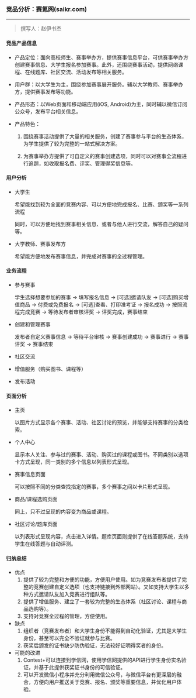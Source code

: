 ### 竞品分析：赛氪网(saikr.com)

---

> 撰写人：赵伊书杰

#### 竞品产品信息

- 产品定位：面向高校师生、赛事举办方，提供赛事信息平台，可供赛事举办方创建赛事信息、大学生报名参加赛事。此外，还围绕赛事活动，提供网络课程、在线题库、社区交流、活动发布等相关服务。

- 用户群：以大学生为主，围绕参加赛事展开服务。辅以大学教师、赛事举办方，提供赛事发布等功能。

- 产品形态：以Web页面和移动端应用(iOS, Android)为主，同时辅以微信订阅公众号，发布平台相关信息。

- 产品特色：

  1. 围绕赛事活动提供了大量的相关服务，创建了赛事参与平台的生态体系，为学生提供了较为完整的一站式解决方案。

  2. 为赛事举办方提供了可自定义的赛事创建选项，同时可以对赛事全流程进行追踪，如收取报名费、评奖、管理得奖信息等。

#### 用户分析

- 大学生

  希望能找到较为全面的竞赛内容、可以方便地完成报名、比赛、颁奖等一系列流程

  同时，可以方便地找到赛事相关信息、或者与他人进行交流，解答自己的疑问等。

- 大学教师、赛事发布方

  希望能方便地发布赛事信息，并完成对赛事的全过程管理。

#### 业务流程

- 参与赛事

  学生选择想要参加的赛事 -> 填写报名信息 -> [可选]邀请队友 -> [可选]购买增值商品 -> 付费或免费报名 -> [可选]查看、打印准考证 -> 报名成功 -> 按照流程完成竞赛 -> 等待发布者审核评奖 -> 评奖完成，赛事结束

- 创建和管理赛事

  发布者自定义赛事信息 -> 等待平台审核 -> 赛事创建成功 -> 赛事进行 -> 赛事评奖 -> 赛事结束

- 社区交流
- 增值服务（购买图书、课程等）
- 发布活动

#### 页面分析

- 主页

  以图片方式显示各个赛事、活动、社区讨论的预览，并能够支持赛事的分类检索。

- 个人中心

  显示本人关注、参与过的赛事、活动、购买过的课程或图书。不同类别以选项卡方式呈现，同一类别的多个信息以列表形式呈现。

- 赛事信息页面

  可以按照不同的分类查找指定的赛事，多个赛事之间以卡片形式呈现。

- 商品/课程选购页面

  同上，只不过呈现的内容变为商品或课程。

- 社区讨论/题库页面

  以列表形式呈现内容，点击进入详情。题库页面则提供了在线答题系统，支持学生在线答题与自动评测。

#### 归纳总结

- 优点
  1. 提供了较为完整和方便的功能，方便用户使用。如为竞赛发布者提供了完整的竞赛创建自定义选项（也支持链接到外部网站）。又如支持大学生以多种方式邀请队友加入竞赛进行组队等。
  2. 提供了增值服务、建立了一套较为完整的生态体系（社区讨论、课程与商品选购等）。
  3. 支持对竞赛全过程的管理，方便使用。
- 缺点
  1. 组织者（竞赛发布者）和大学生身份不能得到自动化验证，尤其是大学生身份，甚至可以完全不验证就参与比赛。
  2. 获奖后颁发的证书缺少防伪验证，无法较好证明得奖者的身份。
- 可能的改进
  1. Contest+可以连接到学信网，使用学信网提供的API进行学生身份实名验证，并基于此提供获奖证书身份的可信验证。
  2. 可以开发微信小程序并充分利用微信公众号，与微信平台有更深层的融合，方便向用户推送关于竞赛、报名、颁奖等重要信息，并优化用户体验。





